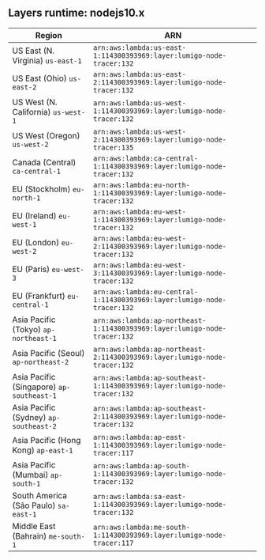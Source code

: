 Layers runtime: nodejs10.x
----
| Region | ARN |
| --- | --- |
|US East (N. Virginia)  `us-east-1`|`arn:aws:lambda:us-east-1:114300393969:layer:lumigo-node-tracer:132`|
|US East (Ohio)  `us-east-2`|`arn:aws:lambda:us-east-2:114300393969:layer:lumigo-node-tracer:132`|
|US West (N. California)  `us-west-1`|`arn:aws:lambda:us-west-1:114300393969:layer:lumigo-node-tracer:132`|
|US West (Oregon)  `us-west-2`|`arn:aws:lambda:us-west-2:114300393969:layer:lumigo-node-tracer:135`|
|Canada (Central)  `ca-central-1`|`arn:aws:lambda:ca-central-1:114300393969:layer:lumigo-node-tracer:132`|
|EU (Stockholm)  `eu-north-1`|`arn:aws:lambda:eu-north-1:114300393969:layer:lumigo-node-tracer:132`|
|EU (Ireland)  `eu-west-1`|`arn:aws:lambda:eu-west-1:114300393969:layer:lumigo-node-tracer:132`|
|EU (London)  `eu-west-2`|`arn:aws:lambda:eu-west-2:114300393969:layer:lumigo-node-tracer:132`|
|EU (Paris)  `eu-west-3`|`arn:aws:lambda:eu-west-3:114300393969:layer:lumigo-node-tracer:132`|
|EU (Frankfurt)  `eu-central-1`|`arn:aws:lambda:eu-central-1:114300393969:layer:lumigo-node-tracer:132`|
|Asia Pacific (Tokyo)  `ap-northeast-1`|`arn:aws:lambda:ap-northeast-1:114300393969:layer:lumigo-node-tracer:132`|
|Asia Pacific (Seoul)  `ap-northeast-2`|`arn:aws:lambda:ap-northeast-2:114300393969:layer:lumigo-node-tracer:132`|
|Asia Pacific (Singapore)  `ap-southeast-1`|`arn:aws:lambda:ap-southeast-1:114300393969:layer:lumigo-node-tracer:132`|
|Asia Pacific (Sydney)  `ap-southeast-2`|`arn:aws:lambda:ap-southeast-2:114300393969:layer:lumigo-node-tracer:132`|
|Asia Pacific (Hong Kong)  `ap-east-1`|`arn:aws:lambda:ap-east-1:114300393969:layer:lumigo-node-tracer:117`|
|Asia Pacific (Mumbai)  `ap-south-1`|`arn:aws:lambda:ap-south-1:114300393969:layer:lumigo-node-tracer:132`|
|South America (São Paulo)  `sa-east-1`|`arn:aws:lambda:sa-east-1:114300393969:layer:lumigo-node-tracer:132`|
|Middle East (Bahrain)  `me-south-1`|`arn:aws:lambda:me-south-1:114300393969:layer:lumigo-node-tracer:117`|
